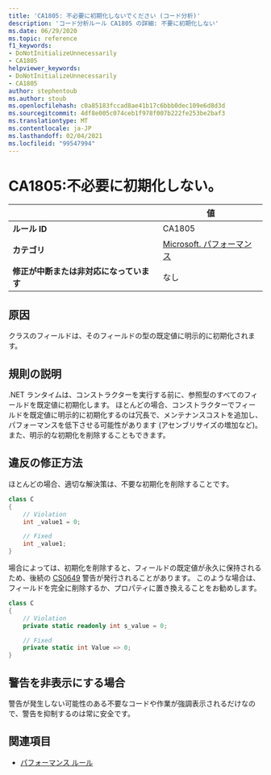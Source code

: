 ```yaml
---
title: 'CA1805: 不必要に初期化しないでください (コード分析)'
description: 'コード分析ルール CA1805 の詳細: 不要に初期化しない'
ms.date: 06/29/2020
ms.topic: reference
f1_keywords:
- DoNotInitializeUnnecessarily
- CA1805
helpviewer_keywords:
- DoNotInitializeUnnecessarily
- CA1805
author: stephentoub
ms.author: stoub
ms.openlocfilehash: c0a85183fccad8ae41b17c6bbb0dec109e6d8d3d
ms.sourcegitcommit: 4df8e005c074ceb1f978f007b222fe253be2baf3
ms.translationtype: MT
ms.contentlocale: ja-JP
ms.lasthandoff: 02/04/2021
ms.locfileid: "99547994"
---
```

# <a name="ca1805-do-not-initialize-unnecessarily"></a>CA1805:不必要に初期化しない。

| | 値 |
|-|-|
| **ルール ID** |CA1805|
| **カテゴリ** |[Microsoft. パフォーマンス](performance-warnings.md)|
| **修正が中断または非対応になっています** |なし|

## <a name="cause"></a>原因

クラスのフィールドは、そのフィールドの型の既定値に明示的に初期化されます。

## <a name="rule-description"></a>規則の説明

.NET ランタイムは、コンストラクターを実行する前に、参照型のすべてのフィールドを既定値に初期化します。 ほとんどの場合、コンストラクターでフィールドを既定値に明示的に初期化するのは冗長で、メンテナンスコストを追加し、パフォーマンスを低下させる可能性があります (アセンブリサイズの増加など)。また、明示的な初期化を削除することもできます。

## <a name="how-to-fix-violations"></a>違反の修正方法

ほとんどの場合、適切な解決策は、不要な初期化を削除することです。

```csharp
class C
{
    // Violation
    int _value1 = 0;

    // Fixed
    int _value1;
}
```

場合によっては、初期化を削除すると、フィールドの既定値が永久に保持されるため、後続の [CS0649](../../../csharp/misc/cs0649.md) 警告が発行されることがあります。  このような場合は、フィールドを完全に削除するか、プロパティに置き換えることをお勧めします。

```csharp
class C
{
    // Violation
    private static readonly int s_value = 0;

    // Fixed
    private static int Value => 0;
}
```

## <a name="when-to-suppress-warnings"></a>警告を非表示にする場合

警告が発生しない可能性のある不要なコードや作業が強調表示されるだけなので、警告を抑制するのは常に安全です。

## <a name="see-also"></a>関連項目

- [パフォーマンス ルール](performance-warnings.md)
